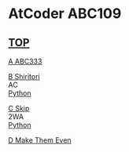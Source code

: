 # AtCoder ABC109  

## [TOP](https://atcoder.jp/contests/abc109)  

[A ABC333](https://atcoder.jp/contests/abc109/tasks/abc109_a)   

[](https://atcoder.jp/contests/abc109/submissions/)  

[B Shiritori](https://atcoder.jp/contests/abc109/tasks/abc109_b)   
AC  
[Python](https://atcoder.jp/contests/abc109/submissions/15686085)  

[C Skip](https://atcoder.jp/contests/abc109/tasks/abc109_c)   
2WA  
[Python](https://atcoder.jp/contests/abc109/submissions/16064365)  

[D Make Them Even](https://atcoder.jp/contests/abc109/tasks/abc109_d)   

[](https://atcoder.jp/contests/abc109/submissions/)  

